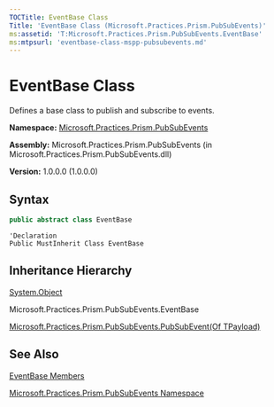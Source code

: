 ```yaml
---
TOCTitle: EventBase Class
Title: 'EventBase Class (Microsoft.Practices.Prism.PubSubEvents)'
ms:assetid: 'T:Microsoft.Practices.Prism.PubSubEvents.EventBase'
ms:mtpsurl: 'eventbase-class-mspp-pubsubevents.md'
---
```



# EventBase Class

Defines a base class to publish and subscribe to events.

**Namespace:** [Microsoft.Practices.Prism.PubSubEvents](/patterns-practices/reference/mspp-mvvm-namespace)

**Assembly:** Microsoft.Practices.Prism.PubSubEvents (in Microsoft.Practices.Prism.PubSubEvents.dll) 

**Version:** 1.0.0.0 (1.0.0.0)

## Syntax

```C#
public abstract class EventBase
```

```VB
'Declaration
Public MustInherit Class EventBase
```

## Inheritance Hierarchy

[System.Object](http://msdn.microsoft.com/en-us/library/e5kfa45b)

Microsoft.Practices.Prism.PubSubEvents.EventBase

[Microsoft.Practices.Prism.PubSubEvents.PubSubEvent(Of TPayload)](/patterns-practices/reference/mspp-mvvm-namespace.pubsubevent)

## See Also

[EventBase Members](https://msdn.microsoft.com/allmembers.t:microsoft.practices.prism.pubsubevents.eventbase)

[Microsoft.Practices.Prism.PubSubEvents Namespace](/patterns-practices/reference/mspp-mvvm-namespace)
